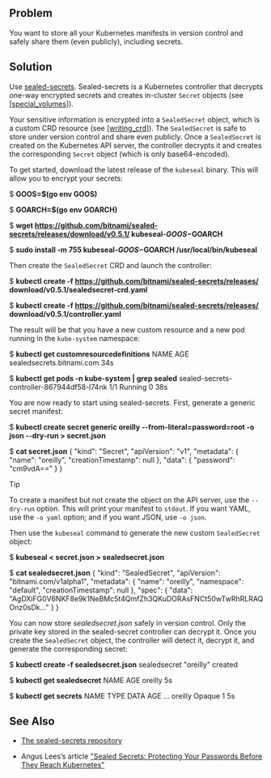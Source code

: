 ## Problem

You want to store all your Kubernetes manifests in version control and safely share them (even publicly), including secrets.

## Solution

Use [sealed-secrets](https://github.com/bitnami/sealed-secrets). Sealed-secrets is a Kubernetes controller that decrypts one-way encrypted secrets and creates in-cluster `Secret` objects (see [\[special\_volumes\]](#special_volumes)).

Your sensitive information is encrypted into a `SealedSecret` object, which is a custom CRD resource (see [\[writing\_crd\]](#writing_crd)). The `SealedSecret` is safe to store under version control and share even publicly. Once a `SealedSecret` is created on the Kubernetes API server, the controller decrypts it and creates the corresponding `Secret` object (which is only base64-encoded).

To get started, download the latest release of the `kubeseal` binary. This will allow you to encrypt your secrets:

$ **GOOS=$(go env GOOS)**

$ **GOARCH=$(go env GOARCH)**

$ **wget https://github.com/bitnami/sealed-secrets/releases/download/v0.5.1/
       kubeseal-$GOOS-$GOARCH**

$ **sudo install -m 755 kubeseal-$GOOS-$GOARCH /usr/local/bin/kubeseal**

Then create the `SealedSecret` CRD and launch the controller:

$ **kubectl create -f https://github.com/bitnami/sealed-secrets/releases/
                    download/v0.5.1/sealedsecret-crd.yaml**

$ **kubectl create -f https://github.com/bitnami/sealed-secrets/releases/
                    download/v0.5.1/controller.yaml**

The result will be that you have a new custom resource and a new pod running in the `kube-system` namespace:

$ **kubectl get customresourcedefinitions**
NAME                        AGE
sealedsecrets.bitnami.com   34s

$ **kubectl get pods -n kube-system | grep sealed**
sealed-secrets-controller-867944df58-l74nk   1/1       Running   0          38s

You are now ready to start using sealed-secrets. First, generate a generic secret manifest:

$ **kubectl create secret generic oreilly --from-literal=password=root -o json
                                        --dry-run > secret.json**

$ **cat secret.json**
{
    "kind": "Secret",
    "apiVersion": "v1",
    "metadata": {
        "name": "oreilly",
        "creationTimestamp": null
    },
    "data": {
        "password": "cm9vdA=="
    }
}

Tip

To create a manifest but not create the object on the API server, use the `--dry-run` option. This will print your manifest to `stdout`. If you want YAML, use the `-o yaml` option; and if you want JSON, use `-o json`.

Then use the `kubeseal` command to generate the new custom `SealedSecret` object:

$ **kubeseal < secret.json > sealedsecret.json**

$ **cat sealedsecret.json**
{
  "kind": "SealedSecret",
  "apiVersion": "bitnami.com/v1alpha1",
  "metadata": {
    "name": "oreilly",
    "namespace": "default",
    "creationTimestamp": null
  },
  "spec": {
    "data": "AgDXiFG0V6NKF8e9k1NeBMc5t4QmfZh3QKuDORAsFNCt50wTwRhRLRAQOnz0sDk..."
  }
}

You can now store _sealedsecret.json_ safely in version control. Only the private key stored in the sealed-secret controller can decrypt it. Once you create the `SealedSecret` object, the controller will detect it, decrypt it, and generate the corresponding secret:

$ **kubectl create -f sealedsecret.json**
sealedsecret "oreilly" created

$ **kubectl get sealedsecret**
NAME      AGE
oreilly   5s

$ **kubectl get secrets**
NAME       TYPE    DATA      AGE
...
oreilly    Opaque  1         5s

## See Also

*   [The sealed-secrets repository](https://github.com/bitnami/sealed-secrets)
    
*   Angus Lees’s article ["Sealed Secrets: Protecting Your Passwords Before They Reach Kubernetes"](https://engineering.bitnami.com/articles/sealed-secrets.html)